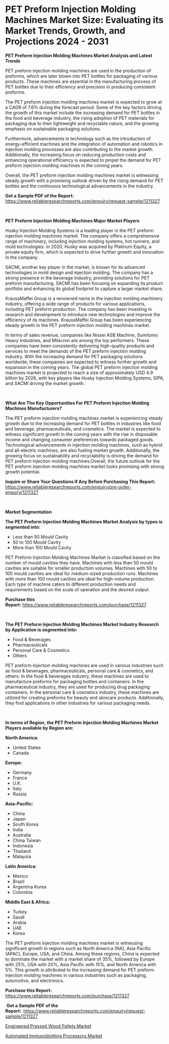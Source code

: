 <p><h1>PET Preform Injection Molding Machines Market Size: Evaluating its Market Trends, Growth, and Projections 2024 - 2031</h1></p><p><strong>PET Preform Injection Molding Machines Market Analysis and Latest Trends</strong></p>
<p><p>PET preform injection molding machines are used in the production of preforms, which are later blown into PET bottles for packaging of various products. These machines are essential in the manufacturing process of PET bottles due to their efficiency and precision in producing consistent preforms.</p><p>The PET preform injection molding machines market is expected to grow at a CAGR of 7.6% during the forecast period. Some of the key factors driving the growth of this market include the increasing demand for PET bottles in the food and beverage industry, the rising adoption of PET materials for packaging due to their lightweight and recyclable nature, and the growing emphasis on sustainable packaging solutions.</p><p>Furthermore, advancements in technology such as the introduction of energy-efficient machines and the integration of automation and robotics in injection molding processes are also contributing to the market growth. Additionally, the increasing focus on reducing production costs and enhancing operational efficiency is expected to propel the demand for PET preform injection molding machines in the coming years.</p><p>Overall, the PET preform injection molding machines market is witnessing steady growth with a promising outlook driven by the rising demand for PET bottles and the continuous technological advancements in the industry.</p></p>
<p><strong>Get a Sample PDF of the Report:&nbsp;</strong> <a href="https://www.reliableresearchreports.com/enquiry/request-sample/1211327">https://www.reliableresearchreports.com/enquiry/request-sample/1211327</a></p>
<p>&nbsp;</p>
<p><strong>PET Preform Injection Molding Machines Major Market Players</strong></p>
<p><p>Husky Injection Molding Systems is a leading player in the PET preform injection molding machines market. The company offers a comprehensive range of machinery, including injection molding systems, hot runners, and mold technologies. In 2020, Husky was acquired by Platinum Equity, a private equity firm, which is expected to drive further growth and innovation in the company.</p><p>SACMI, another key player in the market, is known for its advanced technologies in mold design and injection molding. The company has a strong presence in the beverage industry, providing solutions for PET preform manufacturing. SACMI has been focusing on expanding its product portfolio and enhancing its global footprint to capture a larger market share.</p><p>KraussMaffei Group is a renowned name in the injection molding machinery industry, offering a wide range of products for various applications, including PET preform production. The company has been investing in research and development to introduce new technologies and improve the efficiency of its machines. KraussMaffei Group has been experiencing steady growth in the PET preform injection molding machines market.</p><p>In terms of sales revenue, companies like Nissei ASB Machine, Sumitomo Heavy Industries, and Milacron are among the top performers. These companies have been consistently delivering high-quality products and services to meet the demands of the PET preform injection molding industry. With the increasing demand for PET packaging solutions worldwide, these companies are expected to witness further growth and expansion in the coming years. The global PET preform injection molding machines market is projected to reach a size of approximately USD 4.9 billion by 2026, with key players like Husky Injection Molding Systems, SIPA, and SACMI driving the market growth.</p></p>
<p>&nbsp;</p>
<p><strong>What Are The Key Opportunities For PET Preform Injection Molding Machines Manufacturers?</strong></p>
<p><p>The PET preform injection molding machines market is experiencing steady growth due to the increasing demand for PET bottles in industries like food and beverage, pharmaceuticals, and cosmetics. The market is expected to witness significant growth in the coming years with the rise in disposable income and changing consumer preferences towards packaged goods. Technological advancements in injection molding machines, such as hybrid and all-electric machines, are also fueling market growth. Additionally, the growing focus on sustainability and recyclability is driving the demand for PET preform injection molding machines.Overall, the future outlook for the PET preform injection molding machines market looks promising with strong growth potential.</p></p>
<p><strong>Inquire or Share Your Questions If Any Before Purchasing This Report:</strong> <a href="https://www.reliableresearchreports.com/enquiry/pre-order-enquiry/1211327">https://www.reliableresearchreports.com/enquiry/pre-order-enquiry/1211327</a></p>
<p>&nbsp;</p>
<p><strong>Market Segmentation</strong></p>
<p><strong>The PET Preform Injection Molding Machines Market Analysis by types is segmented into:</strong></p>
<p><ul><li>Less than 50 Mould Cavity</li><li>50 to 100 Mould Cavity</li><li>More than 100 Mould Cavity</li></ul></p>
<p><p>PET Preform Injection Molding Machines Market is classified based on the number of mould cavities they have. Machines with less than 50 mould cavities are suitable for smaller production volumes. Machines with 50 to 100 mould cavities are ideal for medium-sized production runs. Machines with more than 100 mould cavities are ideal for high-volume production. Each type of machine caters to different production needs and requirements based on the scale of operation and the desired output.</p></p>
<p><strong>Purchase this Report:&nbsp;</strong><a href="https://www.reliableresearchreports.com/purchase/1211327">https://www.reliableresearchreports.com/purchase/1211327</a></p>
<p>&nbsp;</p>
<p><strong>The PET Preform Injection Molding Machines Market Industry Research by Application is segmented into:</strong></p>
<p><ul><li>Food & Beverages</li><li>Pharmaceuticals</li><li>Personal Care & Cosmetics</li><li>Others</li></ul></p>
<p><p>PET preform injection molding machines are used in various industries such as food & beverages, pharmaceuticals, personal care & cosmetics, and others. In the food & beverages industry, these machines are used to manufacture preforms for packaging bottles and containers. In the pharmaceutical industry, they are used for producing drug packaging containers. In the personal care & cosmetics industry, these machines are utilized for creating preforms for beauty and skincare products. Additionally, they find applications in other industries for various packaging needs.</p></p>
<p>&nbsp;</p>
<p><strong>In terms of Region, the PET Preform Injection Molding Machines Market Players available by Region are:</strong></p>
<p>
    <p> <strong> North America: </strong>
        <ul>
            <li>United States</li>
            <li>Canada</li>
        </ul>
        </p> 
    <p> <strong> Europe: </strong>
        <ul>
            <li>Germany</li>
            <li>France</li>
            <li>U.K.</li>
            <li>Italy</li>
            <li>Russia</li>
        </ul>
        </p> 
    <p> <strong> Asia-Pacific: </strong>
        <ul>
            <li>China</li>
            <li>Japan</li>
            <li>South Korea</li>
            <li>India</li>
            <li>Australia</li>
            <li>China Taiwan</li>
            <li>Indonesia</li>
            <li>Thailand</li>
            <li>Malaysia</li>
        </ul>
        </p> 
    <p> <strong> Latin America: </strong>
        <ul>
            <li>Mexico</li>
            <li>Brazil</li>
            <li>Argentina Korea</li>
            <li>Colombia</li>
        </ul>
        </p> 
    <p> <strong> Middle East & Africa: </strong>
        <ul>
            <li>Turkey</li>
            <li>Saudi</li>
            <li>Arabia</li>
            <li>UAE</li>
            <li>Korea</li>
        </ul>
    </p>
    </p>
<p><p>The PET preform injection molding machines market is witnessing significant growth in regions such as North America (NA), Asia Pacific (APAC), Europe, USA, and China. Among these regions, China is expected to dominate the market with a market share of 35%, followed by Europe with 25%, USA with 20%, Asia Pacific with 15%, and North America with 5%. This growth is attributed to the increasing demand for PET preform injection molding machines in various industries such as packaging, automotive, and electronics.</p></p>
<p><strong>Purchase this Report: </strong><a href="https://www.reliableresearchreports.com/purchase/1211327">https://www.reliableresearchreports.com/purchase/1211327</a></p>
<p>&nbsp;<strong>Get a Sample PDF of the Report:&nbsp;&nbsp;</strong><a href="https://www.reliableresearchreports.com/enquiry/request-sample/1211327">https://www.reliableresearchreports.com/enquiry/request-sample/1211327</a></p>
<p><strong></strong></p>
<p><p><a href="https://issuu.com/reportprime-2/docs/engineered-pressed-wood-pallets-market-size-2030.p">Engineered Pressed Wood Pallets Market</a></p><p><a href="https://issuu.com/reportprime-2/docs/automated-immunoblotting-processors-market-size-20">Automated Immunoblotting Processors Market</a></p></p>